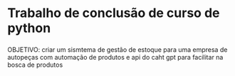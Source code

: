 <h1>Trabalho de conclusão de curso de python
<h3></h3>OBJETIVO: criar um sismtema de gestão de estoque para uma empresa de autopeças com automação de produtos e api do caht gpt para facilitar na bosca de produtos 
